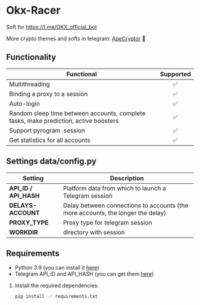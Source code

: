 # Okx-Racer
Soft for https://t.me/OKX_official_bot

More crypto themes and softs in telegram: [ApeCryptor](https://t.me/+_xCNXumUNWJkYjAy "ApeCryptor") 🦧

## Functionality
| Functional                                                       | Supported |
|------------------------------------------------------------------|:---------:|
| Multithreading                                                   |     ✅     |
| Binding a proxy to a session                                     |     ✅     |
| Auto-login                                                       |     ✅     |
| Random sleep time between accounts, complete tasks, make prediction, active boosters |     ✅     |
| Support pyrogram .session                                        |     ✅     |
| Get statistics for all accounts                                  |     ✅     |

## Settings data/config.py
| Setting                      | Description                                                                                    |
|------------------------------|------------------------------------------------------------------------------------------------|
| **API_ID / API_HASH**        | Platform data from which to launch a Telegram session                                          |
| **DELAYS-ACCOUNT**           | Delay between connections to accounts (the more accounts, the longer the delay)                |
| **PROXY_TYPE**               | Proxy type for telegram session                                                                |
| **WORKDIR**                  | directory with session                                                                         |

## Requirements
- Python 3.9 (you can install it [here](https://www.python.org/downloads/release/python-390/)) 
- Telegram API_ID and API_HASH (you can get them [here](https://my.telegram.org/auth))

1. Install the required dependencies:
   ```bash
   pip install -r requirements.txt
   ```
